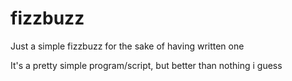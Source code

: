 # fizzbuzz
Just a simple fizzbuzz for the sake of having written one

It's a pretty simple program/script, but better than nothing i guess
